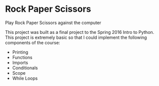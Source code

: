 Rock Paper Scissors
=============================

Play Rock Paper Scissors against the computer

This project was built as a final project to the Spring 2016 Intro to Python. This project is extremely basic so that I could implement the following components of the course:
* Printing
* Functions
* Imports
* Conditionals
* Scope
* While Loops